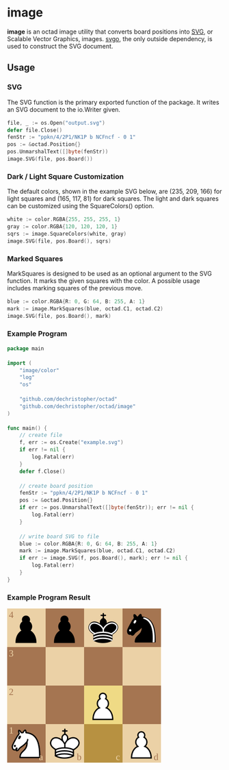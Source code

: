 # image

**image** is an octad image utility that converts board positions into
[SVG](https://en.wikipedia.org/wiki/Scalable_Vector_Graphics), or Scalable
Vector Graphics, images.  [svgo](https://github.com/ajstarks/svgo), the only
outside dependency, is used to construct the SVG document.

## Usage

### SVG

The SVG function is the primary exported function of the package. It writes an
SVG document to the io.Writer given.

```go
file, _ := os.Open("output.svg")
defer file.Close()
fenStr := "ppkn/4/2P1/NK1P b NCFncf - 0 1"
pos := &octad.Position{}
pos.UnmarshalText([]byte(fenStr))
image.SVG(file, pos.Board())
```

### Dark / Light Square Customization

The default colors, shown in the example SVG below, are (235, 209, 166) for
light squares and (165, 117, 81) for dark squares. The light and dark squares
can be customized using the SquareColors() option.

```go
white := color.RGBA{255, 255, 255, 1}
gray := color.RGBA{120, 120, 120, 1}
sqrs := image.SquareColors(white, gray)
image.SVG(file, pos.Board(), sqrs)
```

### Marked Squares

MarkSquares is designed to be used as an optional argument to the SVG function.
It marks the given squares with the color. A possible usage includes marking
squares of the previous move.

```go
blue := color.RGBA{R: 0, G: 64, B: 255, A: 1}
mark := image.MarkSquares(blue, octad.C1, octad.C2)
image.SVG(file, pos.Board(), mark)
```

### Example Program

```go
package main

import (
	"image/color"
	"log"
	"os"

	"github.com/dechristopher/octad"
	"github.com/dechristopher/octad/image"
)

func main() {
    // create file
    f, err := os.Create("example.svg")
    if err != nil {
        log.Fatal(err)
    }
    defer f.Close()

    // create board position
    fenStr := "ppkn/4/2P1/NK1P b NCFncf - 0 1"
    pos := &octad.Position{}
    if err := pos.UnmarshalText([]byte(fenStr)); err != nil {
        log.Fatal(err)
    }

    // write board SVG to file
    blue := color.RGBA{R: 0, G: 64, B: 255, A: 1}
    mark := image.MarkSquares(blue, octad.C1, octad.C2)
    if err := image.SVG(f, pos.Board(), mark); err != nil {
        log.Fatal(err)
    }
}
```

### Example Program Result

![ppkn/4/2P1/NK1P b NCFncf - 0 1](example.svg)
 